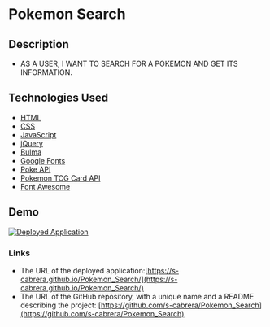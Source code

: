 # Pokemon Search

## Description
* AS A USER, I WANT TO SEARCH FOR A POKEMON AND GET ITS INFORMATION.

## Technologies Used
* [HTML](https://developer.mozilla.org/en-US/docs/Web/HTML)
* [CSS](https://developer.mozilla.org/en-US/docs/Web/CSS)
* [JavaScript](https://developer.mozilla.org/en-US/docs/Web/JavaScript)
* [jQuery](https://developer.mozilla.org/en-US/docs/Glossary/jQuery)
* [Bulma](https://bulma.io/)
* [Google Fonts](https://fonts.google.com/)
* [Poke API](https://pokeapi.co/)
* [Pokemon TCG Card API](https://pokemontcg.io/)
* [Font Awesome](https://fontawesome.com/)

## Demo
[![Deployed Application](./assets/demo.gif)](https://s-cabrera.github.io/Pokemon_Search/)

### Links

* The URL of the deployed application:[https://s-cabrera.github.io/Pokemon_Search/](https://s-cabrera.github.io/Pokemon_Search/)
* The URL of the GitHub repository, with a unique name and a README describing the project: [https://github.com/s-cabrera/Pokemon_Search](https://github.com/s-cabrera/Pokemon_Search)
